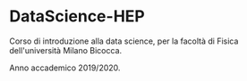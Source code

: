# DataScience-HEP

Corso di introduzione alla data science, per la facoltà di Fisica dell'università Milano Bicocca.

Anno accademico 2019/2020.

